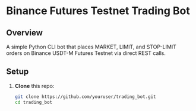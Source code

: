 # Binance Futures Testnet Trading Bot

## Overview

A simple Python CLI bot that places MARKET, LIMIT, and STOP-LIMIT orders on Binance USDT-M Futures Testnet via direct REST calls.

## Setup

1. **Clone** this repo:
   ```bash
   git clone https://github.com/youruser/trading_bot.git
   cd trading_bot
